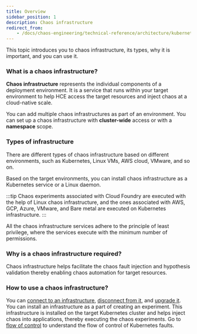 ```yaml
---
title: Overview
sidebar_position: 1
description: Chaos infrastructure
redirect_from:
	- /docs/chaos-engineering/technical-reference/architecture/kubernetes
---
```


This topic introduces you to chaos infrastructure, its types, why it is important, and you can use it.

### What is a chaos infrastructure?

**Chaos infrastructure** represents the individual components of a deployment environment. It is a service that runs within your target environment to help HCE access the target resources and inject chaos at a cloud-native scale.

You can add multiple chaos infrastructures as part of an environment. You can set up a chaos infrastructure with **cluster-wide** access or with a **namespace** scope.

### Types of infrastructure

There are different types of chaos infrastructure based on different environments, such as Kubernetes, Linux VMs, AWS cloud, VMware, and so on.

Based on the target environments, you can install chaos infrastructure as a Kubernetes service or a Linux daemon.

:::tip
Chaos experiments associated with Cloud Foundry are executed with the help of Linux chaos infrastructure, and the ones associated with AWS, GCP, Azure, VMware, and Bare metal are executed on Kubernetes infrastructure.
:::

All the chaos infrastructure services adhere to the principle of least privilege, where the services execute with the minimum number of permissions.


### Why is a chaos infrastructure required?

Chaos infrastructure helps facilitate the chaos fault injection and hypothesis validation thereby enabling chaos automation for target resources.

### How to use a chaos infrastructure?

You can [connect to an infrastructure](/docs/chaos-engineering/features/chaos-infrastructure/connect-chaos-infrastructures), [disconnect from it](/docs/chaos-engineering/features/chaos-infrastructure/disconnect-chaos-infrastructure), and [upgrade it](/docs/chaos-engineering/features/chaos-infrastructure/upgrade-infra).
You can install an infrastructure as a part of creating an experiment. This infrastructure is installed on the target Kubernetes cluster and helps inject chaos into applications, thereby executing the chaos experiments.
Go to [flow of control](/docs/chaos-engineering/chaos-faults/kubernetes/classification#flow-of-control-in-kubernetes-based-faults) to understand the flow of control of Kubernetes faults.